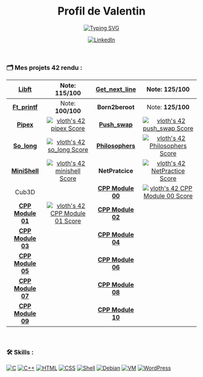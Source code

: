 <h1 align="center">Profil de Valentin</h1>

<p align="center">
  <a href="https://git.io/typing-svg"><img src="https://readme-typing-svg.demolab.com?font=Fira+Code&weight=700&duration=5&pause=1700&color=74F724&center=true&width=435&lines=Étudiant+42+%F0%9F%A7%91%E2%80%8D%F0%9F%8E%93;Développeur Junior Full-Stack+%F0%9F%92%BB;Fan de Star Wars+%F0%9F%AA%90;Passionné de jeux vidéo+%F0%9F%8E%AE" alt="Typing SVG" /></a>
</p>

<p align="center">
  <a href="https://www.linkedin.com/in/loth-valentin-50378a231/">
    <img src="https://img.shields.io/badge/LinkedIn-0077B5?style=for-the-badge&logo=linkedin&logoColor=white" alt="LinkedIn">
  </a>
</p>

</br>
<h3>🗂 Mes projets 42 rendu :</h3>

| **[Libft](https://github.com/El-cmd/libft)** | Note: **115/100** | **[Get_next_line](https://github.com/El-cmd/get_next_line)** | Note: **125/100** |
| :------------: | :------------: | :------------: | :------------: |
| **[Ft_printf](https://github.com/El-cmd/ft_printf)** | Note: **100/100** | **Born2beroot** | Note: **125/100** |
| **[Pipex](https://github.com/El-cmd/Pipex)** | [![vloth's 42 pipex Score](https://badge42.vercel.app/api/v2/clgqf682t003508lb85645y40/project/2402054)](https://github.com/JaeSeoKim/badge42) | **[Push_swap](https://github.com/El-cmd/Push_Swap-2.0)** | [![vloth's 42 push_swap Score](https://badge42.vercel.app/api/v2/clgqf682t003508lb85645y40/project/2444994)](https://github.com/JaeSeoKim/badge42) |
| **[So_long](https://github.com/El-cmd/So_long)** | [![vloth's 42 so_long Score](https://badge42.vercel.app/api/v2/clgqf682t003508lb85645y40/project/2426054)](https://github.com/JaeSeoKim/badge42) | **[Philosophers](https://github.com/El-cmd/Philosopher)** | [![vloth's 42 Philosophers Score](https://badge42.vercel.app/api/v2/clgqf682t003508lb85645y40/project/2679629)](https://github.com/JaeSeoKim/badge42) |
| **[MiniShell](https://github.com/El-cmd/My_MiniShell)** | [![vloth's 42 minishell Score](https://badge42.vercel.app/api/v2/clgqf682t003508lb85645y40/project/2908495)](https://github.com/JaeSeoKim/badge42) | **NetPratcice** | [![vloth's 42 NetPractice Score](https://badge42.vercel.app/api/v2/clgqf682t003508lb85645y40/project/2923008)](https://github.com/JaeSeoKim/badge42) |
| Cub3D | | **[CPP Module 00](https://github.com/El-cmd/PiscineCPP)** | [![vloth's 42 CPP Module 00 Score](https://badge42.vercel.app/api/v2/clgqf682t003508lb85645y40/project/2929926)](https://github.com/JaeSeoKim/badge42) |
| **[CPP Module 01](https://github.com/El-cmd/PiscineCPP)** | [![vloth's 42 CPP Module 01 Score](https://badge42.vercel.app/api/v2/clgqf682t003508lb85645y40/project/3043188)](https://github.com/JaeSeoKim/badge42) | **[CPP Module 02](https://github.com/El-cmd/PiscineCPP)** |
| **[CPP Module 03](https://github.com/El-cmd/PiscineCPP)** | | **[CPP Module 04](https://github.com/El-cmd/PiscineCPP)** |
| **[CPP Module 05](https://github.com/El-cmd/PiscineCPP)** | | **[CPP Module 06](https://github.com/El-cmd/PiscineCPP)** |
| **[CPP Module 07](https://github.com/El-cmd/PiscineCPP)** | | **[CPP Module 08](https://github.com/El-cmd/PiscineCPP)** |
| **[CPP Module 09](https://github.com/El-cmd/PiscineCPP)** | | **[CPP Module 10](https://github.com/El-cmd/PiscineCPP)** |
</br>


<h3>🛠 Skills :</h3>

[![C](https://img.shields.io/badge/C-00599C?style=for-the-badge&logo=c&logoColor=white)](https://fr.wikipedia.org/wiki/C_(langage))
[![C++](https://img.shields.io/badge/C++-00599C?style=for-the-badge&logo=c%2B%2B&logoColor=white)](https://fr.wikipedia.org/wiki/C%2B%2B)
[![HTML](https://img.shields.io/badge/HTML-239120?style=for-the-badge&logo=html5&logoColor=white)](https://developer.mozilla.org/fr/docs/Web/HTML)
[![CSS](https://img.shields.io/badge/CSS-239120?style=for-the-badge&logo=css3&logoColor=white)](https://developer.mozilla.org/fr/docs/Web/CSS)
[![Shell](https://img.shields.io/badge/Shell-5391FE?style=for-the-badge&logo=gnu-bash&logoColor=white)](https://fr.wikipedia.org/wiki/Bash_(interpr%C3%A9teur_de_commandes))
[![Debian](https://img.shields.io/badge/Debian-A80030?style=for-the-badge&logo=debian&logoColor=white)](https://www.debian.org/)
[![VM](https://img.shields.io/badge/Machines%20virtuelles-183A61?style=for-the-badge&logo=virtualbox&logoColor=white)](https://www.virtualbox.org/)
[![WordPress](https://img.shields.io/badge/WordPress-21759B?style=for-the-badge&logo=wordpress&logoColor=white)](https://fr.wordpress.org/)




